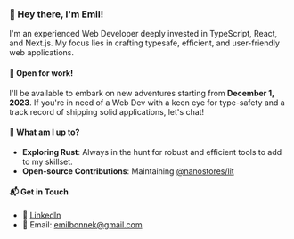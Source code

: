 ### 👋 Hey there, I'm Emil!

I'm an experienced Web Developer deeply invested in TypeScript, React, and Next.js. My focus lies in crafting typesafe, efficient, and user-friendly web applications.

#### 📆 Open for work!
I'll be available to embark on new adventures starting from **December 1, 2023**. If you're in need of a Web Dev with a keen eye for type-safety and a track record of shipping solid applications, let's chat!


#### 🌱 What am I up to?
- **Exploring Rust**: Always in the hunt for robust and efficient tools to add to my skillset.
- **Open-source Contributions**: Maintaining [@nanostores/lit](https://github.com/nanostores/lit)


#### 📬 Get in Touch
- 🔗 [LinkedIn](https://www.linkedin.com/in/emilbonnek/)
- 📧 Email: emilbonnek@gmail.com



<!--
**emilbonnek/emilbonnek** is a ✨ _special_ ✨ repository because its `README.md` (this file) appears on your GitHub profile.

Here are some ideas to get you started:

- 🔭 I’m currently working on ...
- 🌱 I’m currently learning ...
- 👯 I’m looking to collaborate on ...
- 🤔 I’m looking for help with ...
- 💬 Ask me about ...
- 📫 How to reach me: ...
- 😄 Pronouns: ...
- ⚡ Fun fact: ...
-->
